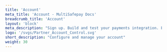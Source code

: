 ```yaml
---
title: 'Account'
meta_title: 'Account - MultiSafepay Docs'
breadcrumb_title: 'Account'
layout: 'block'
meta_description: "Sign up. Build and test your payments integration. Explore our products and services. Use our API reference, SDKs, and wrappers. Get support."
logo: '/svgs/Partner_Account_Control.svg'
short_description: "Configure and manage your account"
weight: 30
---
```

